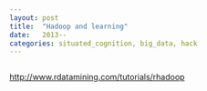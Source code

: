 ```yaml
---
layout: post
title:  "Hadoop and learning"
date:   2013--
categories: situated_cognition, big_data, hack
---
```


![]()

http://www.rdatamining.com/tutorials/rhadoop